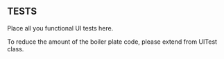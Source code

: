 TESTS
-----

Place all you functional UI tests here.

To reduce the amount of the boiler plate code, please extend from UITest class.
